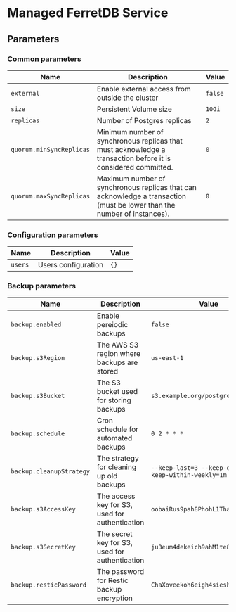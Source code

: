 # Managed FerretDB Service

## Parameters

### Common parameters

| Name                     | Description                                                                                                             | Value   |
| ------------------------ | ----------------------------------------------------------------------------------------------------------------------- | ------- |
| `external`               | Enable external access from outside the cluster                                                                         | `false` |
| `size`                   | Persistent Volume size                                                                                                  | `10Gi`  |
| `replicas`               | Number of Postgres replicas                                                                                             | `2`     |
| `quorum.minSyncReplicas` | Minimum number of synchronous replicas that must acknowledge a transaction before it is considered committed.           | `0`     |
| `quorum.maxSyncReplicas` | Maximum number of synchronous replicas that can acknowledge a transaction (must be lower than the number of instances). | `0`     |

### Configuration parameters

| Name    | Description         | Value |
| ------- | ------------------- | ----- |
| `users` | Users configuration | `{}`  |

### Backup parameters

| Name                     | Description                                    | Value                                                  |
| ------------------------ | ---------------------------------------------- | ------------------------------------------------------ |
| `backup.enabled`         | Enable pereiodic backups                       | `false`                                                |
| `backup.s3Region`        | The AWS S3 region where backups are stored     | `us-east-1`                                            |
| `backup.s3Bucket`        | The S3 bucket used for storing backups         | `s3.example.org/postgres-backups`                      |
| `backup.schedule`        | Cron schedule for automated backups            | `0 2 * * *`                                            |
| `backup.cleanupStrategy` | The strategy for cleaning up old backups       | `--keep-last=3 --keep-daily=3 --keep-within-weekly=1m` |
| `backup.s3AccessKey`     | The access key for S3, used for authentication | `oobaiRus9pah8PhohL1ThaeTa4UVa7gu`                     |
| `backup.s3SecretKey`     | The secret key for S3, used for authentication | `ju3eum4dekeich9ahM1te8waeGai0oog`                     |
| `backup.resticPassword`  | The password for Restic backup encryption      | `ChaXoveekoh6eigh4siesheeda2quai0`                     |


